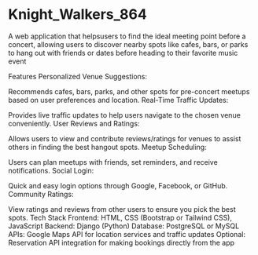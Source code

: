# Knight_Walkers_864

A web application that helpsusers to  find the ideal meeting point before a concert, allowing users to discover nearby spots like cafes, bars, or parks to hang out with friends or dates before heading to their favorite music event


Features
Personalized Venue Suggestions:

Recommends cafes, bars, parks, and other spots for pre-concert meetups based on user preferences and location.
Real-Time Traffic Updates:

Provides live traffic updates to help users navigate to the chosen venue conveniently.
User Reviews and Ratings:

Allows users to view and contribute reviews/ratings for venues to assist others in finding the best hangout spots.
Meetup Scheduling:

Users can plan meetups with friends, set reminders, and receive notifications.
Social Login:

Quick and easy login options through Google, Facebook, or GitHub.
Community Ratings:

View ratings and reviews from other users to ensure you pick the best spots.
Tech Stack
Frontend: HTML, CSS (Bootstrap or Tailwind CSS), JavaScript
Backend: Django (Python)
Database: PostgreSQL or MySQL
APIs:
Google Maps API for location services and traffic updates
Optional: Reservation API integration for making bookings directly from the app
